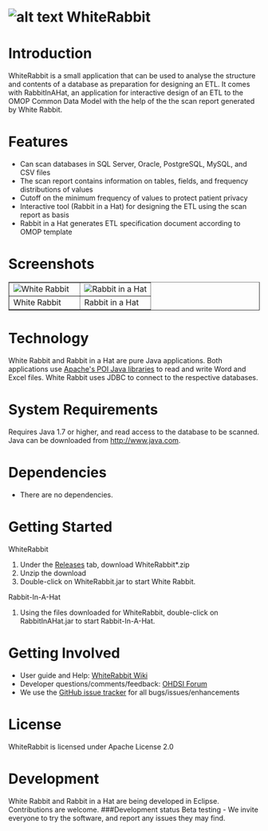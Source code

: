 ![alt text](https://github.com/OHDSI/WhiteRabbit/blob/master/src/org/ohdsi/whiteRabbit/WhiteRabbit64.png) WhiteRabbit
===========

Introduction
========
WhiteRabbit is a small application that can be used to analyse the structure and contents of a database as preparation for designing an ETL. It comes with RabbitInAHat, an application for interactive design of an ETL to the OMOP Common Data Model with the help of the the scan report generated by White Rabbit. 

Features
========
- Can scan databases in SQL Server, Oracle, PostgreSQL, MySQL, and CSV files
- The scan report contains information on tables, fields, and frequency distributions of values
- Cutoff on the minimum frequency of values to protect patient privacy
- Interactive tool (Rabbit in a Hat) for designing the ETL using the scan report as basis
- Rabbit in a Hat generates ETL specification document according to OMOP template

Screenshots
===========
<table border = "">
<tr valign="top">
<td width = 50%>
  <img src="https://github.com/OHDSI/WhiteRabbit/blob/master/man/WRScreenshot.png" alt="White Rabbit" title="White Rabbit" />
</td>
<td width = 50%>
 <img src="https://github.com/OHDSI/WhiteRabbit/blob/master/man/RIAHScreenshot.png" alt="Rabbit in a Hat" title="Rabbit in a Hat" />
</td>
</tr><tr>
<td>White Rabbit</td><td>Rabbit in a Hat</td>
</tr>
</table>

Technology
============
White Rabbit and Rabbit in a Hat are pure Java applications. Both applications use [Apache's POI Java libraries](http://poi.apache.org/) to read and write Word and Excel files. White Rabbit uses JDBC to connect to the respective databases.

System Requirements
============
Requires Java 1.7 or higher, and read access to the database to be scanned.   Java can be downloaded from
<a href="http://www.java.com" target="_blank">http://www.java.com</a>.

Dependencies
============
 * There are no dependencies.

Getting Started
===============
WhiteRabbit

1. Under the [Releases](https://github.com/OHDSI/WhiteRabbit/releases) tab, download WhiteRabbit*.zip
2. Unzip the download
3. Double-click on WhiteRabbit.jar to start White Rabbit.

Rabbit-In-A-Hat

1. Using the files downloaded for WhiteRabbit, double-click on RabbitInAHat.jar to start Rabbit-In-A-Hat.

Getting Involved
=============
* User guide and Help: <a href="http://www.ohdsi.org/web/wiki/doku.php?id=documentation:software:whiterabbit">WhiteRabbit Wiki</a>
* Developer questions/comments/feedback: <a href="http://forums.ohdsi.org/c/developers">OHDSI Forum</a>
* We use the <a href="../../issues">GitHub issue tracker</a> for all bugs/issues/enhancements

License
=======
WhiteRabbit is licensed under Apache License 2.0

Development
===========
White Rabbit and Rabbit in a Hat are being developed in Eclipse. Contributions are welcome.
###Development status
Beta testing - We invite everyone to try the software, and report any issues they may find.
